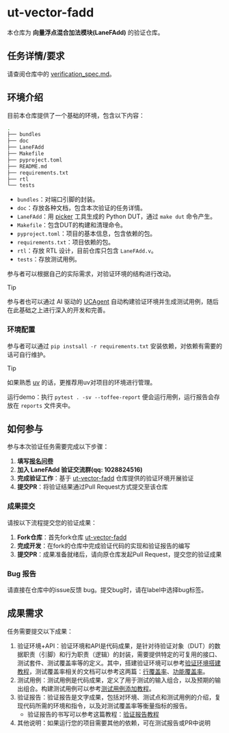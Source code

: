 # ut-vector-fadd

本仓库为 **向量浮点混合加法模块(LaneFAdd)** 的验证仓库。
## 任务详情/要求

请查阅仓库中的 [verification_spec.md](./doc/verification_spec.md)。

## 环境介绍

目前本仓库提供了一个基础的环境，包含以下内容：

```bash
.
├── bundles
├── doc
├── LaneFAdd
├── Makefile
├── pyproject.toml
├── README.md
├── requirements.txt
├── rtl
└── tests
```

- `bundles`：对端口引脚的封装。
- `doc`：存放各种文档，包含本次验证的任务详情。
- `LaneFAdd`：用 [picker](https://github.com/XS-MLVP/picker) 工具生成的 Python DUT，通过 `make dut` 命令产生。
- `Makefile`：包含DUT的构建和清理命令。
- `pyproject.toml`：项目的基本信息，包含依赖的包。
- `requirements.txt`：项目依赖的包。
- `rtl`：存放 RTL 设计，目前仓库只包含 `LaneFAdd.v`。
- `tests`：存放测试用例。

参与者可以根据自己的实际需求，对验证环境的结构进行改动。

> [!TIP]
> 参与者也可以通过 AI 驱动的 [UCAgent](https://github.com/XS-MLVP/UCAgent) 自动构建验证环境并生成测试用例，随后在此基础之上进行深入的开发和完善。

### 环境配置

参与者可以通过 `pip instsall -r requirements.txt` 安装依赖，对依赖有需要的话可自行维护。

> [!TIP]
> 如果熟悉 [uv](https://uv.oaix.tech/) 的话，更推荐用uv对项目的环境进行管理。

运行demo：执行 `pytest . -sv --toffee-report` 便会运行用例，运行报告会存放在 `reports` 文件夹中。

## 如何参与

参与本次验证任务需要完成以下步骤：

1. **填写[报名问卷](https://www.wjx.top/vm/wFU6suy.aspx#)**
2. **加入 LaneFAdd 验证交流群(qq: 1028824516)**
3. **完成验证工作**：基于 [ut-vector-fadd](https://github.com/RACE-org/ut-vector-fadd) 仓库提供的验证环境开展验证
4. **提交PR**：将验证结果通过Pull Request方式提交至该仓库

### 成果提交

请按以下流程提交您的验证成果：

1. **Fork仓库**：首先fork仓库 [ut-vector-fadd](https://github.com/RACE-org/ut-vector-fadd)
2. **完成开发**：在fork的仓库中完成验证代码的实现和验证报告的编写
3. **提交PR**：成果准备就绪后，请向原仓库发起Pull Request，提交您的验证成果

### Bug 报告

请直接在仓库中的issue反馈 bug。提交bug时，请在label中选择bug标签。

## 成果需求

任务需要提交以下成果：

1. 验证环境+API：验证环境和API是代码成果，是针对待验证对象（DUT）的数据职责（引脚）和行为职责（逻辑）的封装，需要提供特定的可复用的接口、测试套件、测试覆盖率等的定义。其中，搭建验证环境可以参考<a href="https://open-verify.cc/UnityChipForXiangShan/docs/03_add_test/02_build_env/" target="_blank">验证环境搭建教程</a>，测试覆盖率相关的文档可以参考这两篇：<a href="https://open-verify.cc/UnityChipForXiangShan/docs/03_add_test/04_cover_line/" target="_blank">行覆盖率</a>、<a href="https://open-verify.cc/UnityChipForXiangShan/docs/03_add_test/05_cover_func/" target="_blank">功能覆盖率</a>。
2. 测试用例：测试用例是代码成果，定义了用于测试的输入组合，以及预期的输出组合。构建测试用例可以参考<a href="https://open-verify.cc/UnityChipForXiangShan/docs/03_add_test/03_add_test/" target="_blank">测试用例添加教程</a>。
3. 验证报告：验证报告是文字成果，包括对环境、测试点和测试用例的介绍，复现代码所需的环境和指令，以及对测试覆盖率等衡量指标的报告。
    - 验证报告的书写可以参考这篇教程：<a href="https://open-verify.cc/mlvp/docs/basic/report/" target="_blank">验证报告教程</a>
4. 其他说明：如果运行您的项目需要其他的依赖，可在测试报告或PR中说明
